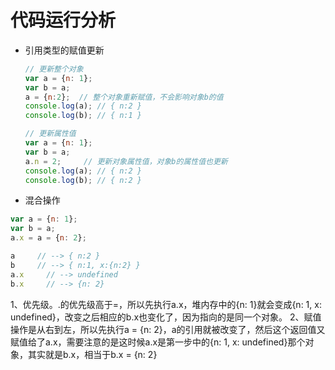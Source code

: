 <!--
 * @Author: tim
 * @Date: 2020-05-27 14:16:59
 * @LastEditors: tim
 * @LastEditTime: 2020-05-27 18:02:12
 * @Description: 
-->

# 代码运行分析

* 引用类型的赋值更新
  ``` js
  // 更新整个对象
  var a = {n: 1};
  var b = a;
  a = {n:2};  // 整个对象重新赋值，不会影响对象b的值
  console.log(a); // { n:2 }
  console.log(b); // { n:1 }

  // 更新属性值
  var a = {n: 1};
  var b = a;
  a.n = 2;     // 更新对象属性值，对象b的属性值也更新
  console.log(a); // { n:2 }
  console.log(b); // { n:2 }
  ```

* 混合操作
``` js
var a = {n: 1};
var b = a;
a.x = a = {n: 2};

a     // --> { n:2 }
b     // --> { n:1, x:{n:2} }
a.x 	// --> undefined
b.x 	// --> {n: 2}
```

1、优先级。.的优先级高于=，所以先执行a.x，堆内存中的{n: 1}就会变成{n: 1, x: undefined}，改变之后相应的b.x也变化了，因为指向的是同一个对象。
2、赋值操作是从右到左，所以先执行a = {n: 2}，a的引用就被改变了，然后这个返回值又赋值给了a.x，需要注意的是这时候a.x是第一步中的{n: 1, x: undefined}那个对象，其实就是b.x，相当于b.x = {n: 2}